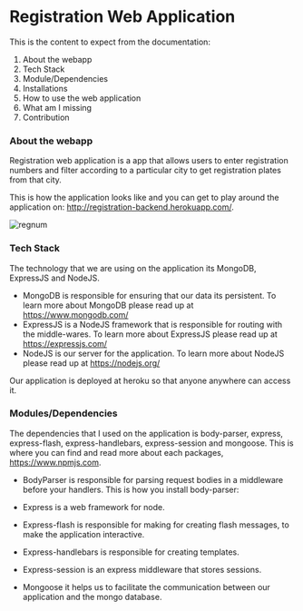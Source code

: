 # Registration Web Application

 This is the content to expect from the documentation:

1. About the webapp
2. Tech Stack
3. Module/Dependencies
4. Installations
5. How to use the web application
6. What am I missing
7. Contribution


### About the webapp

Registration web application is a app that allows users to enter registration numbers and filter according to a particular city to get registration plates from that city.

This is how the application looks like and you can get to play around the application on: http://registration-backend.herokuapp.com/.

![regnum](https://user-images.githubusercontent.com/22472229/30746316-b888c738-9fa9-11e7-908b-9cad703edf3a.png)

### Tech Stack

The technology that we are using on the application its MongoDB, ExpressJS and NodeJS.

- MongoDB is responsible for ensuring that our data its persistent. To learn more about MongoDB please read up at https://www.mongodb.com/   
- ExpressJS is a NodeJS framework that is responsible for routing with the middle-wares. To learn more about ExpressJS please read up at https://expressjs.com/
- NodeJS is our server for the application. To learn more about NodeJS please read up at https://nodejs.org/

Our application is deployed at heroku so that anyone anywhere can access it.


### Modules/Dependencies

The dependencies that I used on the application is body-parser, express, express-flash, express-handlebars, express-session and mongoose. This is where you can find and read more about each packages, https://www.npmjs.com.

- BodyParser is responsible for parsing request bodies in a middleware before your handlers. This is how you install body-parser:

- Express is a web framework for node.

- Express-flash is responsible for making for creating flash messages, to make the application interactive.

- Express-handlebars is responsible for creating templates.

- Express-session is an express middleware that stores sessions.

- Mongoose it helps us to facilitate the communication between our application and the mongo database.
